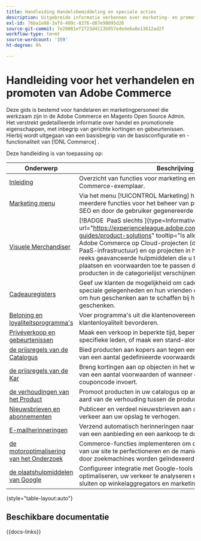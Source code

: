 ```yaml
---
title: Handleiding Handelsbemiddeling en speciale acties
description: Uitgebreide informatie verkennen over marketing- en promotiefuncties in Adobe Commerce, waaronder gerichte kortingen en evenementen.
exl-id: 76ba1e08-3afd-409c-8376-d07e98095d26
source-git-commit: 7e28081ef2723d4113b957edede6a8e13612ad2f
workflow-type: tm+mt
source-wordcount: '359'
ht-degree: 0%

---
```


# Handleiding voor het verhandelen en promoten van Adobe Commerce

Deze gids is bestemd voor handelaren en marketingpersoneel die werkzaam zijn in de Adobe Commerce en Magento Open Source Admin. Het verstrekt gedetailleerde informatie over handel en promotionele eigenschappen, met inbegrip van gerichte kortingen en gebeurtenissen. Hierbij wordt uitgegaan van een basisbegrip van de basisconfiguratie en -functionaliteit van [!DNL Commerce] .

Deze handleiding is van toepassing op:

| Onderwerp | Beschrijving |
| ------- | ----------- |
| [ Inleiding ](introduction.md) | Overzicht van functies voor marketing en promotie met een Commerce-exemplaar. |
| [ Marketing menu ](marketing-menu.md) | Via het menu [!UICONTROL Marketing] hebt u toegang tot meerdere functies voor het beheer van promoties, communicatie, SEO en door de gebruiker gegenereerde inhoud. |
| [ Visuele Merchandiser ](visual-merchandiser.md) | [!BADGE &#x200B; PaaS slechts &#x200B;]{type=Informative url="https://experienceleague.adobe.com/nl/docs/commerce/user-guides/product-solutions" tooltip="Is alleen van toepassing op Adobe Commerce op Cloud-projecten (door Adobe beheerde PaaS-infrastructuur) en op projecten in het veld."} Onderzoek deze reeks geavanceerde hulpmiddelen die u toestaat om producten te plaatsen en voorwaarden toe te passen die bepalen welke producten in de categorielijst verschijnen. |
| [ Cadeauregisters ](gift-registries.md) | Geef uw klanten de mogelijkheid om cadeauregisters te maken voor speciale gelegenheden en hun vrienden en familie uit te nodigen om hun geschenken aan te schaffen bij het register van geschenken. |
| [ Beloning en loyaliteitsprogramma&#39;s ](rewards-loyalty.md) | Voer programma&#39;s uit die klantenovereenkomst drijven en klantenloyaliteit bevorderen. |
| [ Privéverkoop en gebeurtenissen ](events-private-sales.md) | Maak een verkoop in beperkte tijd, beperk de verkoop tot specifieke leden, of maak een stand-alone privé verkooppagina. |
| [ de prijsregels van de Catalogus ](price-rules-catalog.md) | Bied producten aan kopers aan tegen een verlaagde prijs op basis van een aantal gedefinieerde voorwaarden. |
| [ de prijsregels van de Kar ](price-rules-cart.md) | Breng kortingen aan op objecten in het winkelwagentje op basis van een aantal voorwaarden of wanneer de klant een geldige couponcode invoert. |
| [ de verhoudingen van het Product ](product-relationships.md) | Promoot producten in uw catalogus op andere pagina&#39;s door de aard van de verhouding tussen de producten te bepalen. |
| [ Nieuwsbrieven en abonnementen ](newsletters.md) | Publiceer en verdeel nieuwsbrieven aan abonneeklanten om verkeer aan uw opslag te verhogen. |
| [ E-mailherinneringen ](email-reminder-rules.md) | Verzend automatisch herinneringen naar klanten om te profiteren van een aanbieding en een aankoop te doen. |
| [ de motoroptimalisering van het Onderzoek ](seo-overview.md) | Commerce-functies implementeren om de inhoud en presentatie van uw site te perfectioneren en de manier waarop de pagina&#39;s door zoekmachines worden geïndexeerd te verbeteren. |
| [ de plaatshulpmiddelen van Google ](google-tools.md) | Configureer integratie met Google-tools om uw inhoud te optimaliseren, uw verkeer te analyseren en uw catalogus aan te sluiten op winkelaggregators en marketinglocaties. |

{style="table-layout:auto"}

## Beschikbare documentatie

{{docs-links}}
